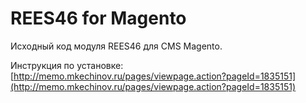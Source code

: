 # REES46 for Magento

Исходный код модуля REES46 для CMS Magento.

Инструкция по установке: [http://memo.mkechinov.ru/pages/viewpage.action?pageId=1835151](http://memo.mkechinov.ru/pages/viewpage.action?pageId=1835151)
